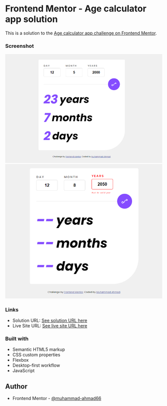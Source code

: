 # Frontend Mentor - Age calculator app solution

This is a solution to the [Age calculator app challenge on Frontend Mentor](https://www.frontendmentor.io/challenges/age-calculator-app-dF9DFFpj-Q).

### Screenshot

![](./ageCalc.PNG)
![](./ageCalcErr.PNG)

### Links

- Solution URL: [See solution URL here](https://github.com/muhammad-ahmad66/age-calculator-app)
- Live Site URL: [See live site URL here](https://age-calculator-aap.surge.sh/)

### Built with

- Semantic HTML5 markup
- CSS custom properties
- Flexbox
- Desktop-first workflow
- JavaScript

## Author

- Frontend Mentor - [@muhammad-ahmad66](https://www.frontendmentor.io/profile/muhammad-ahmad66)
